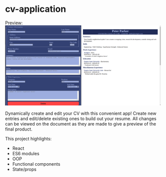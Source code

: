 # cv-application

Preview:
![Alt text](./preview.png)

Dynamically create and edit your CV with this convenient app! Create new entries and edit/delete existing ones to build out your resume. All changes can be viewed on the document as they are made to give a preview of the final product.

This project highlights:

- React
- ES6 modules
- OOP
- Functional components
- State/props
